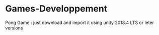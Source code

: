 # Games-Developpement

Pong Game : just download and import it using unity 2018.4 LTS or leter versions
